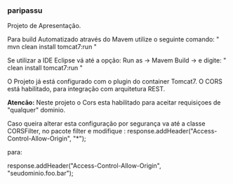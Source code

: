 ### paripassu ##

Projeto de Apresentação.

Para build Automatizado através do Mavem utilize o seguinte comando:
              " mvn clean install tomcat7:run "  <p/>
              
Se utilizar a IDE Eclipse vá até a opção:
           Run as -> Mavem Build -> e digite:  " clean install tomcat7:run " 

O Projeto já está configurado com o plugin do container Tomcat7.
O CORS está habilitado, para integração com arquitetura REST.

<b>Atencão:</b> 
Neste projeto o Cors esta habilitado para aceitar requisiçoes de "qualquer" dominio. <p/>
Caso queira alterar esta configuração por segurança va até a classe CORSFilter,
no pacote filter e modifique : 
response.addHeader("Access-Control-Allow-Origin", "*"); <p/>
para: <p/>
response.addHeader("Access-Control-Allow-Origin", "seudominio.foo.bar");




